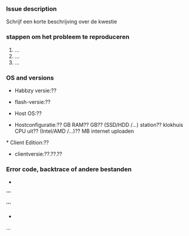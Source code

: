<!--- 
Voordat u een issue maakt, zorg ervoor dat: 1. uw titel en de inhoud is niet verwarrend of tevreden-minder.
  2. alle teksten zijn geschreven in goede Engels.
Als het een bug of probleem: 1. deze bug kan worden gereproduceerd.
  2. deze bug kan worden gevonden in de laatste build.
  3. stortplaatsen, backtraces of bestanden worden geleverd.
  4. het is u zelf die deze bug als eerste voorkomt.
Als het een advies of een nieuwe functie vragen: 1. deze functie bestaat niet in de laatste build.
  2. deze functie is een logische en duidelijke.
  3. het is u die eerst komen met het idee.
 
While sending issues, please provide as much information as you could, or our developers might got stuck or confused when looking into your issue. 
So let's begin :)
-->

### Issue description
<!--- Use our forum https://forums.nukkit.io for questions -->
Schrijf een korte beschrijving over de kwestie 
### stappen om het probleem te reproduceren 
<!---ons Helpen bij het vinden van het probleem door het toevoegen van stappen voor het reproduceren van het probleem--> 
1. ...
2. ...
3. ...

### OS and versions
<!---Gebruik de ':about' command in Habbzy--> 
* Habbzy versie:?? 
<!---Net schrijf niet "laatste" hier--> 
<!---Gebruik ' flash-versie ' in de opdrachtregel--> 
* flash-versie:??
<!--Welk systeem opent u uw Habbzy in? Linux? Windows? Schrijf het hier--> 
* Host OS:??
<!---Apparaat en host configuratie, zoals: 8GB RAM, 12-core Intel X5650 CPU, 100 Mb internet uploaden. kan je hen uit host provider of hardware informatie software--> 
* Hostconfiguratie:?? GB RAM?? GB?? (SSD/HDD /...) station?? klokhuis CPU uit?? (Intel/AMD /...)?? MB internet uploaden 
<!---Windows 10? Androïde? iOS? Simulatoren met x86 platform?--> * Client Edition:??
<!---Versie, zoals 1.2, 1.3 of 1.4 build 1 enzovoort--> 
* clientversie:??.??.??

### Error code, backtrace of andere bestanden 
<!---gebruik gist of iets anders en voeg links hier--> 
* 
''' 
<!---Kopiëren en plakken van uw backtrace hier...--> '''
*
...
